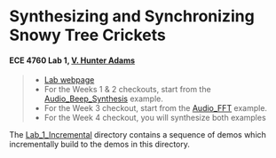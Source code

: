 # Synthesizing and Synchronizing Snowy Tree Crickets
#### ECE 4760 Lab 1, [V. Hunter Adams](https://vanhunteradams.com/)

> - [Lab webpage](https://vanhunteradams.com/Pico/Cricket/Crickets.html)
> - For the Weeks 1 & 2 checkouts, start from the [Audio_Beep_Synthesis](Audio_Beep_Synthesis) example.
> - For the Week 3 checkout, start from the [Audio_FFT](Audio_FFT) example.
> - For the Week 4 checkout, you will synthesize both examples

The [Lab_1_Incremental](vha3/Hunter-Adams-RP2040-Demos/Lab_1_Incremental) directory contains a sequence of demos which incrementally build to the demos in this directory.